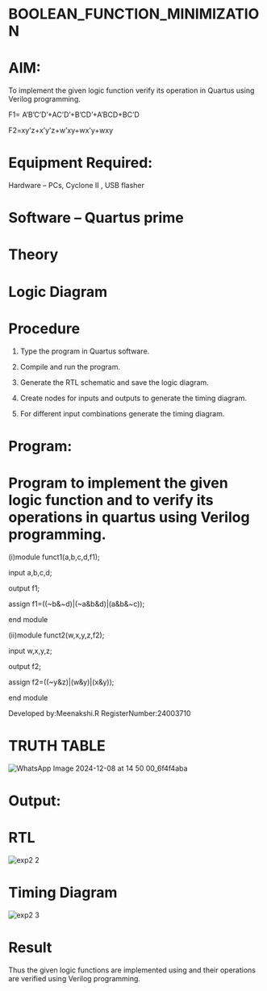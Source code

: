 

# BOOLEAN_FUNCTION_MINIMIZATION

# AIM:

To implement the given logic function verify its operation in Quartus using Verilog programming.

F1= A’B’C’D’+AC’D’+B’CD’+A’BCD+BC’D 

F2=xy’z+x’y’z+w’xy+wx’y+wxy

# Equipment Required:

Hardware – PCs, Cyclone II , USB flasher

# Software – Quartus prime

# Theory

# Logic Diagram

# Procedure

1.	Type the program in Quartus software.

2.	Compile and run the program.

3.	Generate the RTL schematic and save the logic diagram.

4.	Create nodes for inputs and outputs to generate the timing diagram.

5.	For different input combinations generate the timing diagram.


# Program:

# Program to implement the given logic function and to verify its operations in quartus using Verilog programming. 

(i)module funct1(a,b,c,d,f1);
  
  input a,b,c,d;
  
  output f1;
  
  assign f1=((~b&~d)|(~a&b&d)|(a&b&~c));
  
  end module

(ii)module funct2(w,x,y,z,f2);
    
   input w,x,y,z;
    
   output f2;
    
   assign f2=((~y&z)|(w&y)|(x&y));
    
   end module
   

Developed by:Meenakshi.R RegisterNumber:24003710

# TRUTH TABLE

![WhatsApp Image 2024-12-08 at 14 50 00_6f4f4aba](https://github.com/user-attachments/assets/4ea8c8ad-ec8f-4ded-b7bf-ff14700c7202)


# Output:

# RTL

![exp2 2](https://github.com/user-attachments/assets/a48e8244-cf8f-4dc7-b094-17377715c39a)

# Timing Diagram

![exp2 3](https://github.com/user-attachments/assets/dc734d6d-8857-4c00-ac36-0bbaaa13ba90)

# Result


Thus the given logic functions are implemented using and their operations are verified using Verilog programming.

